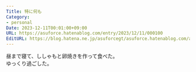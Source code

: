 ```yaml
---
Title: 特に何も
Category:
- personal
Date: 2023-12-11T00:01:00+09:00
URL: https://asuforce.hatenablog.com/entry/2023/12/11/000100
EditURL: https://blog.hatena.ne.jp/asuforcegt/asuforce.hatenablog.com/atom/entry/6801883189066060139
---
```


昼まで寝て、ししゃもと卵焼きを作って食べた。  
ゆっくり過ごした。
